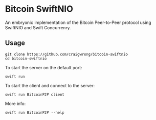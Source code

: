 # Bitcoin SwiftNIO

An embryonic implementation of the Bitcoin Peer-to-Peer protocol using SwiftNIO and Swift Concurrenry.

## Usage

    git clone https://github.com/craigwrong/bitcoin-swiftnio
    cd bitcoin-swiftnio

To start the server on the default port:

    swift run

To start the client and connect to the server:

    swift run BitcoinP2P client
    
More info:

    swift run BitcoinP2P --help
